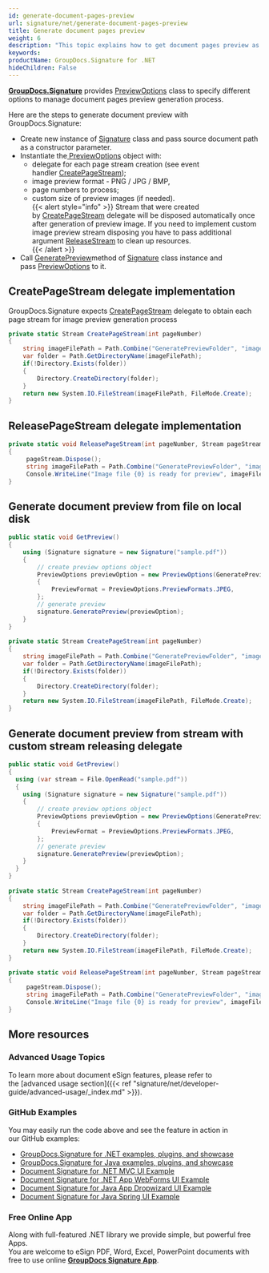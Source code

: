 ```yaml
---
id: generate-document-pages-preview
url: signature/net/generate-document-pages-preview
title: Generate document pages preview
weight: 6
description: "This topic explains how to get document pages preview as images with various options by GroupDocs.Signature API."
keywords: 
productName: GroupDocs.Signature for .NET
hideChildren: False
---
```

[**GroupDocs.Signature**](https://products.groupdocs.com/signature/net) provides [PreviewOptions](https://apireference.groupdocs.com/net/signature/groupdocs.signature.options/previewoptions) class to specify different options to manage document pages preview generation process.  
  
Here are the steps to generate document preview with GroupDocs.Signature:
*   Create new instance of [Signature](https://apireference.groupdocs.com/net/signature/groupdocs.signature/signature) class and pass source document path as a constructor parameter.
*   Instantiate the[ PreviewOptions](https://apireference.groupdocs.com/net/signature/groupdocs.signature.options/previewoptions) object with:     
    *   delegate for each page stream creation (see event handler [CreatePageStream](https://apireference.groupdocs.com/net/signature/groupdocs.signature.options/createpagestream));         
    *   image preview format - PNG / JPG / BMP,         
    *   page numbers to process;        
    *   custom size of preview images (if needed).           
{{< alert style="info" >}}
Stream that were created by [CreatePageStream](https://apireference.groupdocs.com/net/signature/groupdocs.signature.options/createpagestream) delegate will be disposed automatically once after generation of preview image. If you need to implement custom image preview stream disposing you have to pass additional argument [ReleaseStream](https://apireference.groupdocs.com/net/signature/groupdocs.signature.options/releasepagestream) to clean up resources.  
{{< /alert >}}
*   Call [GeneratePreview](https://apireference.groupdocs.com/net/signature/groupdocs.signature/signature/methods/generatepreview)method of [Signature](https://apireference.groupdocs.com/net/signature/groupdocs.signature/signature) class instance and pass [PreviewOptions](https://apireference.groupdocs.com/net/signature/groupdocs.signature.options/previewoptions) to it.
    
## CreatePageStream delegate implementation
GroupDocs.Signature expects [CreatePageStream](https://apireference.groupdocs.com/net/signature/groupdocs.signature.options/createpagestream) delegate to obtain each page stream for image preview generation process
```csharp
private static Stream CreatePageStream(int pageNumber)
{
    string imageFilePath = Path.Combine("GeneratePreviewFolder", "image-" + pageNumber.ToString() + ".jpg");
    var folder = Path.GetDirectoryName(imageFilePath);
    if(!Directory.Exists(folder))
    {
        Directory.CreateDirectory(folder);
    }
    return new System.IO.FileStream(imageFilePath, FileMode.Create);
}
```

## ReleasePageStream delegate implementation

```csharp
private static void ReleasePageStream(int pageNumber, Stream pageStream)
{
     pageStream.Dispose();
     string imageFilePath = Path.Combine("GeneratePreviewFolder", "image-" + pageNumber.ToString() + ".jpg");
     Console.WriteLine("Image file {0} is ready for preview", imageFilePath);
}
```

## Generate document preview from file on local disk

```csharp
public static void GetPreview()
{
    using (Signature signature = new Signature("sample.pdf"))
    {
        // create preview options object
        PreviewOptions previewOption = new PreviewOptions(GeneratePreview.CreatePageStream)
        {
            PreviewFormat = PreviewOptions.PreviewFormats.JPEG,
        };
        // generate preview
        signature.GeneratePreview(previewOption);
    }
}
 
private static Stream CreatePageStream(int pageNumber)
{
    string imageFilePath = Path.Combine("GeneratePreviewFolder", "image-" + pageNumber.ToString() + ".jpg");
    var folder = Path.GetDirectoryName(imageFilePath);
    if(!Directory.Exists(folder))
    {
        Directory.CreateDirectory(folder);
    }
    return new System.IO.FileStream(imageFilePath, FileMode.Create);
}
```

## Generate document preview from stream with custom stream releasing delegate

```csharp
public static void GetPreview()
{
  using (var stream = File.OpenRead("sample.pdf"))
  {
    using (Signature signature = new Signature("sample.pdf"))
    {
        // create preview options object
        PreviewOptions previewOption = new PreviewOptions(GeneratePreview.CreatePageStream)
        {
            PreviewFormat = PreviewOptions.PreviewFormats.JPEG,
        };
        // generate preview
        signature.GeneratePreview(previewOption);
    }
  }
}
 
private static Stream CreatePageStream(int pageNumber)
{
    string imageFilePath = Path.Combine("GeneratePreviewFolder", "image-" + pageNumber.ToString() + ".jpg");
    var folder = Path.GetDirectoryName(imageFilePath);
    if(!Directory.Exists(folder))
    {
        Directory.CreateDirectory(folder);
    }
    return new System.IO.FileStream(imageFilePath, FileMode.Create);
}

private static void ReleasePageStream(int pageNumber, Stream pageStream)
{
     pageStream.Dispose();
     string imageFilePath = Path.Combine("GeneratePreviewFolder", "image-" + pageNumber.ToString() + ".jpg");
     Console.WriteLine("Image file {0} is ready for preview", imageFilePath);
}
```

## More resources 
### Advanced Usage Topics 
To learn more about document eSign features, please refer to the [advanced usage section]({{< ref "signature/net/developer-guide/advanced-usage/_index.md" >}}).

### GitHub Examples  
You may easily run the code above and see the feature in action in our GitHub examples:
*   [GroupDocs.Signature for .NET examples, plugins, and showcase](https://github.com/groupdocs-signature/GroupDocs.Signature-for-.NET)    
*   [GroupDocs.Signature for Java examples, plugins, and showcase](https://github.com/groupdocs-signature/GroupDocs.Signature-for-Java)    
*   [Document Signature for .NET MVC UI Example](https://github.com/groupdocs-signature/GroupDocs.Signature-for-.NET-MVC)     
*   [Document Signature for .NET App WebForms UI Example](https://github.com/groupdocs-signature/GroupDocs.Signature-for-.NET-WebForms)    
*   [Document Signature for Java App Dropwizard UI Example](https://github.com/groupdocs-signature/GroupDocs.Signature-for-Java-Dropwizard)    
*   [Document Signature for Java Spring UI Example](https://github.com/groupdocs-signature/GroupDocs.Signature-for-Java-Spring)
    
### Free Online App  
Along with full-featured .NET library we provide simple, but powerful free Apps.  
You are welcome to eSign PDF, Word, Excel, PowerPoint documents with free to use online **[GroupDocs Signature App](https://products.groupdocs.app/signature)**.
